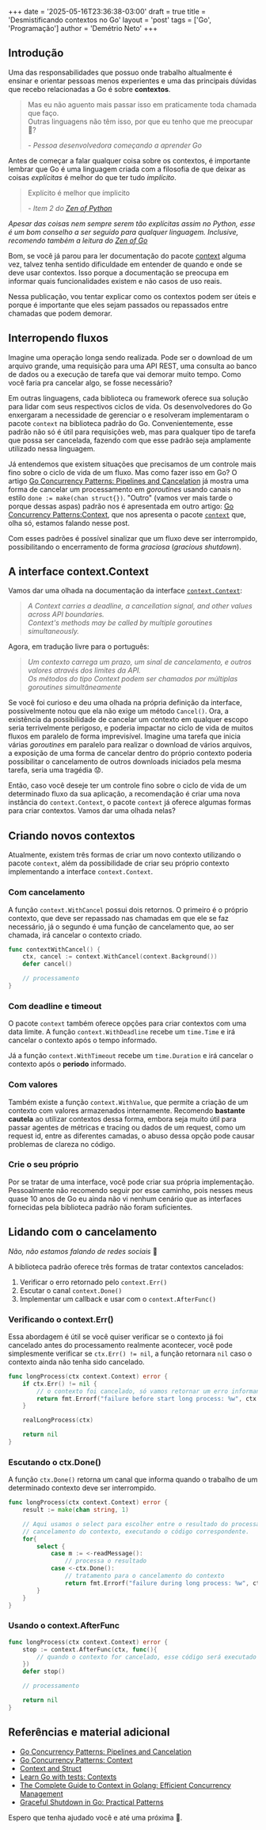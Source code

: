 +++
date = '2025-05-16T23:36:38-03:00'
draft = true
title = 'Desmistificando contextos no Go'
layout = 'post'
tags = ['Go', 'Programação']
author = 'Demétrio Neto'
+++

## Introdução

Uma das responsabilidades que possuo onde trabalho altualmente é ensinar e
orientar pessoas menos experientes e uma das principais dúvidas que recebo
relacionadas a Go é sobre **contextos**.

> Mas eu não aguento mais passar isso em praticamente toda chamada que faço.\
> Outras linguagens não têm isso, por que eu tenho que me preocupar 🤯?
>
> _- Pessoa desenvolvedora começando a aprender Go_

Antes de começar a falar qualquer coisa sobre os contextos, é importante lembrar
que Go é uma linguagem criada com a filosofia de que deixar as coisas
_explícitas_ é melhor do que ter tudo _implícito_.

> Explícito é melhor que ímplicito
>
> _- Item 2 do [Zen of Python](https://peps.python.org/pep-0020/)_
>

_Apesar das coisas nem sempre serem tão explícitas assim no Python, esse é um bom conselho a ser seguido para qualquer linguagem. Inclusive, recomendo também a leitura do [Zen of Go](https://dave.cheney.net/2020/02/23/the-zen-of-go)_

Bom, se você já parou para ler documentação do pacote
[context](https://pkg.go.dev/context) alguma vez, talvez tenha sentido
dificuldade em entender de quando e onde se deve usar contextos. Isso porque a
documentação se preocupa em informar quais funcionalidades existem e não casos
de uso reais.

Nessa publicação, vou tentar explicar como os contextos podem ser úteis e porque
é importante que eles sejam passados ou repassados entre chamadas que podem
demorar.

## Interropendo fluxos

Imagine uma operação longa sendo realizada. Pode ser o download de um arquivo
grande, uma requisição para uma API REST, uma consulta ao banco de dados ou a
execução de tarefa que vai demorar muito tempo. Como você faria pra cancelar
algo, se fosse necessário?

Em outras linguagens, cada biblioteca ou framework oferece sua solução para
lidar com seus respectivos ciclos de vida. Os desenvolvedores do Go enxergaram a
necessidade de gerenciar o e resolveram implementaram o pacote `context` na
biblioteca padrão do Go. Convenientemente, esse padrão não só é útil para
requisições web, mas para qualquer tipo de tarefa que possa ser cancelada,
fazendo com que esse padrão seja amplamente utilizado nessa linguagem.

Já entendemos que existem situações que precisamos de um controle mais fino
sobre o ciclo de vida de um fluxo. Mas como fazer isso em Go?
O artigo [Go Concurrency Patterns: Pipelines and Cancelation](https://go.dev/blog/pipelines)
já mostra uma forma de cancelar um processamento em _goroutines_ usando canais
no estilo `done := make(chan struct{})`. "Outro" (vamos ver mais tarde o porque
dessas aspas) padrão nos é apresentada em outro artigo: [Go Concurrency Patterns:Context](https://go.dev/blog/context),
que nos apresenta o pacote [`context`](https://pkg.go.dev/context) que, olha só,
estamos falando nesse post.

Com esses padrões é possível sinalizar que um fluxo deve ser interrompido,
possibilitando o encerramento de forma _graciosa_ (_gracious shutdown_).

## A interface context.Context

Vamos dar uma olhada na documentação da interface [`context.Context`](https://pkg.go.dev/context#Context):

> _A Context carries a deadline, a cancellation signal, and other values across API boundaries._\
> _Context's methods may be called by multiple goroutines simultaneously._

Agora, em tradução livre para o português:

> _Um contexto carrega um prazo, um sinal de cancelamento, e outros valores através dos limites da API._\
> _Os métodos do tipo Context podem ser chamados por múltiplas goroutines simultâneamente_

Se você foi curioso e deu uma olhada na própria definição da interface,
possivelmente notou que ela não exige um método `Cancel()`. Ora, a existência da
possibilidade de cancelar um contexto em qualquer escopo seria terrivelmente
perigoso, e poderia impactar no ciclo de vida de muitos fluxos em paralelo de
forma imprevisível. Imagine uma tarefa que inicia várias _goroutines_ em
paralelo para realizar o download de vários arquivos, a exposição de uma forma
de cancelar dentro do próprio contexto poderia possibilitar o cancelamento de
outros downloads iniciados pela mesma tarefa, seria uma tragédia 😟.

Então, caso você deseje ter um controle fino sobre o ciclo de vida de um
determinado fluxo da sua aplicação, a recomendação é criar uma nova instância do
`context.Context`, o pacote `context` já oferece algumas formas para criar
contextos. Vamos dar uma olhada nelas?

## Criando novos contextos

Atualmente, existem três formas de criar um novo contexto utilizando o pacote
`context`, além da possibilidade de criar seu próprio contexto implementando a
interface `context.Context`.

### Com cancelamento

A função `context.WithCancel` possui dois retornos. O primeiro é o próprio
contexto, que deve ser repassado nas chamadas em que ele se faz necessário, já o
segundo é uma função de cancelamento que, ao ser chamada, irá cancelar o
contexto criado.

```go
func contextWithCancel() {
    ctx, cancel := context.WithCancel(context.Background())
    defer cancel()

    // processamento
}
```

### Com deadline e timeout

O pacote `context` também oferece opções para criar contextos com uma data
limite. A função `context.WithDeadline` recebe um `time.Time` e irá cancelar o
contexto após o tempo informado.

Já a função `context.WithTimeout` recebe um `time.Duration` e irá cancelar o
contexto após o **periodo** informado.

### Com valores

Também existe a função `context.WithValue`, que permite a criação de um contexto
com valores armazenados internamente. Recomendo **bastante cautela** ao utilizar
contextos dessa forma, embora seja muito útil para passar agentes de métricas e
tracing ou dados de um request, como um request id, entre as diferentes camadas,
o abuso dessa opção pode causar problemas de clareza no código.

### Crie o seu próprio

Por se tratar de uma interface, você pode criar sua própria implementação.
Pessoalmente não recomendo seguir por esse caminho, pois nesses meus quase 10
anos de Go eu ainda não vi nenhum cenário que as interfaces fornecidas pela
biblioteca padrão não foram suficientes.

## Lidando com o cancelamento

_Não, não estamos falando de redes sociais_ 🫠

A biblioteca padrão oferece três formas de tratar contextos cancelados:

1. Verificar o erro retornado pelo `context.Err()`
2. Escutar o canal `context.Done()`
3. Implementar um callback e usar com o `context.AfterFunc()`

### Verificando o context.Err()

Essa abordagem é útil se você quiser verificar se o contexto já foi cancelado
antes do processamento realmente acontecer, você pode simplesmente verificar se
`ctx.Err() != nil`, a função retornara `nil` caso o contexto ainda não tenha
sido cancelado.

```go
func longProcess(ctx context.Context) error {
    if ctx.Err() != nil {
        // o contexto foi cancelado, só vamos retornar um erro informando o motivo, ok? 👍
        return fmt.Errorf("failure before start long process: %w", ctx.Err())
    }

    realLongProcess(ctx)

    return nil 
}
```

### Escutando o ctx.Done()

A função `ctx.Done()` retorna um canal que informa quando o trabalho de um
determinado contexto deve ser interrompido.

```go
func longProcess(ctx context.Context) error {
    result := make(chan string, 1)

    // Aqui usamos o select para escolher entre o resultado do processamento e o
    // cancelamento do contexto, executando o código correspondente.
    for{
        select {
            case m := <-readMessage():
                // processa o resultado
            case <-ctx.Done():
                // tratamento para o cancelamento do contexto
                return fmt.Errorf("failure during long process: %w", ctx.Err())
        }
    }
}
```

### Usando o context.AfterFunc

```go
func longProcess(ctx context.Context) error {
    stop := context.AfterFunc(ctx, func(){
        // quando o contexto for cancelado, esse código será executado
    })
    defer stop()

    // processamento

    return nil
}
```

## Referências e material adicional

- [Go Concurrency Patterns: Pipelines and Cancelation](https://go.dev/blog/pipelines)
- [Go Concurrency Patterns: Context](https://go.dev/blog/context)
- [Context and Struct](https://go.dev/blog/context-and-structs)
- [Learn Go with tests: Contexts](https://quii.gitbook.io/learn-go-with-tests/go-fundamentals/context)
- [The Complete Guide to Context in Golang: Efficient Concurrency Management](https://medium.com/@jamal.kaksouri/the-complete-guide-to-context-in-golang-efficient-concurrency-management-43d722f6eaea)
- [Graceful Shutdown in Go: Practical Patterns](https://victoriametrics.com/blog/go-graceful-shutdown/index.html)

Espero que tenha ajudado você e até uma próxima 👋.
